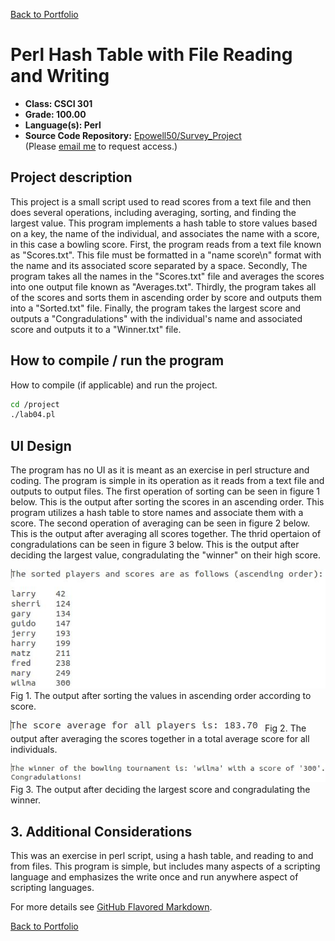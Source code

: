 [Back to Portfolio](./)

Perl Hash Table with File Reading and Writing
===============

-   **Class: CSCI 301** 
-   **Grade: 100.00**
-   **Language(s): Perl**
-   **Source Code Repository:** [Epowell50/Survey_Project](https://github.com/Epowell50/Epowell50-Survey_Perl_Project)  
    (Please [email me](mailto:erpowell@csustudent.net?subject=GitHub%20Access) to request access.)

## Project description

This project is a small script used to read scores from a text file and then does several operations, including averaging, sorting, and finding the largest value.
This program implements a hash table to store values based on a key, the name of the individual, and associates the name with a score, in this case a bowling score.
First, the program reads from a text file known as "Scores.txt". This file must be formatted in a "name score\n" format with the name and its associated score separated
by a space. Secondly, The program takes all the names in the "Scores.txt" file and averages the scores into one output file known as "Averages.txt". 
Thirdly, the program takes all of the scores and sorts them in ascending order by score and outputs them into a "Sorted.txt" file.
Finally, the program takes the largest score and outputs a "Congradulations" with the individual's name and associated score and outputs it to a "Winner.txt" file.

## How to compile / run the program

How to compile (if applicable) and run the project.

```bash
cd /project
./lab04.pl
```

## UI Design

The program has no UI as it is meant as an exercise in perl structure and coding. The program is simple in its operation as it reads from a text file and outputs to output files.
The first operation of sorting can be seen in figure 1 below. This is the output after sorting the scores in an ascending order. This program utilizes a hash table to store names and associate them with a score.
The second operation of averaging can be seen in figure 2 below. This is the output after averaging all scores together.
The thrid opertaion of congradulations can be seen in figure 3 below. This is the output after deciding the largest value, congradulating the "winner" on their high score.

![screenshot](images/Sorted.JPG)
Fig 1. The output after sorting the values in ascending order according to score.

![screenshot](images/Average.JPG)
Fig 2. The output after averaging the scores together in a total average score for all individuals.

![screenshot](images/Winner.JPG)
Fig 3. The output after deciding the largest score and congradulating the winner.

## 3. Additional Considerations

This was an exercise in perl script, using a hash table, and reading to and from files. This program is simple, but includes many aspects of a scripting language and emphasizes the write once and run anywhere aspect of scripting languages.

For more details see [GitHub Flavored Markdown](https://guides.github.com/features/mastering-markdown/).

[Back to Portfolio](./)
